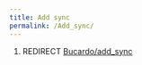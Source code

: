 ```yaml
---
title: Add sync
permalink: /Add_sync/
---
```


1.  REDIRECT [Bucardo/add_sync](/Bucardo/add_sync "wikilink")
